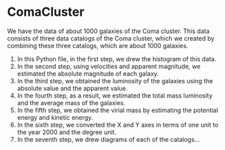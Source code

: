# ComaCluster
We have the data of about 1000 galaxies of the Coma cluster.
This data consists of three data catalogs of the Coma cluster, which we created by combining these three catalogs, which are about 1000 galaxies.
1. In this Python file, in the first step, we drew the histogram of this data.
2. In the second step, using velocities and apparent magnitude, we estimated the absolute magnitude of each galaxy.
3. In the third step, we obtained the luminosity of the galaxies using the absolute value and the apparent value.
4. In the fourth step, as a result, we estimated the total mass luminosity and the average mass of the galaxies.
5. In the fifth step, we obtained the virial mass by estimating the potential energy and kinetic energy.
6. In the sixth step, we converted the X and Y axes in terms of one unit to the year 2000 and the degree unit.
7. In the seventh step, we drew diagrams of each of the catalogs...
